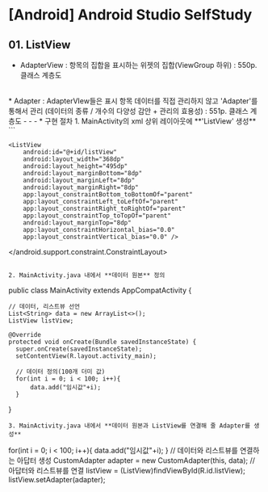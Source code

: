 # [Android] Android Studio SelfStudy

## 01. ListView

* AdapterView
 : 항목의 집합을 표시하는 위젯의 집합(ViewGroup 하위)
 : 550p. 클래스 계층도
<br>
* Adapter
 : AdapterVIew들은 표시 항목 데이터를 직접 관리하지 않고 'Adapter'를 통해서 관리
  (데이터의 종류 / 개수의 다양성 감안 + 관리의 효용성)
 : 551p. 클래스 계층도
- - -
* 구현 절차
1. MainActivity의 xml 상위 레이아웃에 **'ListView' 생성**
```
<android.support.constraint.ConstraintLayout xmlns:android="http://schemas.android.com/apk/res/android"
    xmlns:app="http://schemas.android.com/apk/res-auto"
    xmlns:tools="http://schemas.android.com/tools"
    android:layout_width="match_parent"
    android:layout_height="match_parent"
    tools:context="com.example.mcbud.basiclist_170919.MainActivity">

    <ListView
        android:id="@+id/listView"
        android:layout_width="368dp"
        android:layout_height="495dp"
        android:layout_marginBottom="8dp"
        android:layout_marginLeft="8dp"
        android:layout_marginRight="8dp"
        app:layout_constraintBottom_toBottomOf="parent"
        app:layout_constraintLeft_toLeftOf="parent"
        app:layout_constraintRight_toRightOf="parent"
        app:layout_constraintTop_toTopOf="parent"
        android:layout_marginTop="8dp"
        app:layout_constraintHorizontal_bias="0.0"
        app:layout_constraintVertical_bias="0.0" />
</android.support.constraint.ConstraintLayout>
```

2. MainActivity.java 내에서 **데이터 원본** 정의
```
public class MainActivity extends AppCompatActivity {

    // 데이터, 리스트뷰 선언
    List<String> data = new ArrayList<>();
    ListView listView;

    @Override
    protected void onCreate(Bundle savedInstanceState) {
      super.onCreate(savedInstanceState);
      setContentView(R.layout.activity_main);

      // 데이터 정의(100개 더미 값)
      for(int i = 0; i < 100; i++){
          data.add("임시값"+i);
      }
}
```
3. MainActivity.java 내에서 **데이터 원본과 ListView를 연결해 줄 Adapter를 생성**
```
  for(int i = 0; i < 100; i++){
    data.add("임시값"+i);
  }
  // 데이터와 리스트뷰를 연결하는 아답터 생성
  CustomAdapter adapter = new CustomAdapter(this, data);
  // 아답터와 리스트뷰를 연결
  listView = (ListView)findViewById(R.id.listView);
  listView.setAdapter(adapter);
```
